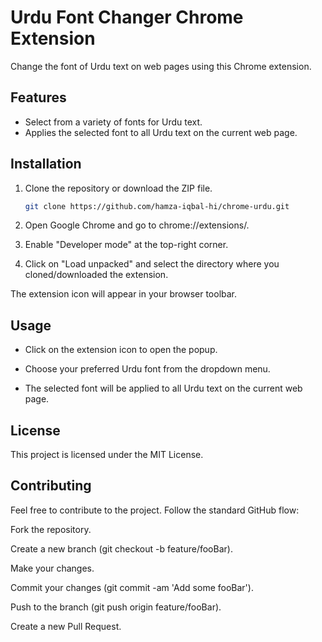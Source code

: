 # Urdu Font Changer Chrome Extension

Change the font of Urdu text on web pages using this Chrome extension.

## Features

- Select from a variety of fonts for Urdu text.
- Applies the selected font to all Urdu text on the current web page.

## Installation

1. Clone the repository or download the ZIP file.
   ```bash
   git clone https://github.com/hamza-iqbal-hi/chrome-urdu.git
   ```
2. Open Google Chrome and go to chrome://extensions/.

3. Enable "Developer mode" at the top-right corner.

4. Click on "Load unpacked" and select the directory where you cloned/downloaded the extension.

The extension icon will appear in your browser toolbar.

## Usage

- Click on the extension icon to open the popup.

- Choose your preferred Urdu font from the dropdown menu.

- The selected font will be applied to all Urdu text on the current web page.

## License

This project is licensed under the MIT License.

## Contributing

Feel free to contribute to the project. Follow the standard GitHub flow:

Fork the repository.

Create a new branch (git checkout -b feature/fooBar).

Make your changes.

Commit your changes (git commit -am 'Add some fooBar').

Push to the branch (git push origin feature/fooBar).

Create a new Pull Request.
